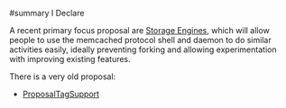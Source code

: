 ﻿#summary I Declare



A recent primary focus proposal are [Storage Engines](EngineInterface.md), which will allow people to use the memcached protocol shell and daemon to do similar activities easily, ideally preventing forking and allowing experimentation with improving existing features.

There is a very old proposal:

  * [ProposalTagSupport](ProposalTagSupport.md)
